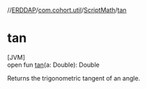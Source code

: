 //[ERDDAP](../../../index.md)/[com.cohort.util](../index.md)/[ScriptMath](index.md)/[tan](tan.md)

# tan

[JVM]\
open fun [tan](tan.md)(a: Double): Double

Returns the trigonometric tangent of an angle.